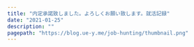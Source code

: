 ```yaml
---
title: "内定承諾致しました。よろしくお願い致します。就活記録"
date: "2021-01-25"
description: ""
pagepath: "https://blog.ue-y.me/job-hunting/thumbnail.png"
---
```

